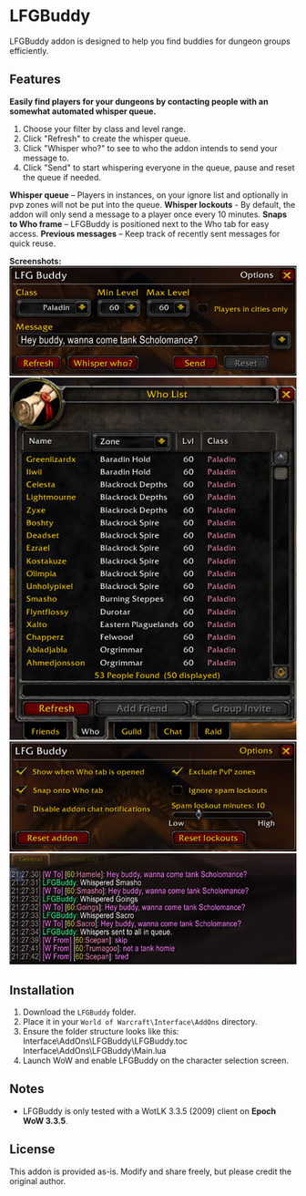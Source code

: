 # LFGBuddy

LFGBuddy addon is designed to help you find buddies for dungeon groups efficiently.

## Features

**Easily find players for your dungeons by contacting people with an somewhat automated whisper queue.**
1. Choose your filter by class and level range.
2. Click "Refresh" to create the whisper queue.
3. Click "Whisper who?" to see to who the addon intends to send your message to.
4. Click "Send" to start whispering everyone in the queue, pause and reset the queue if needed.

**Whisper queue** 
– Players in instances, on your ignore list and optionally in pvp zones will not be put into the queue.
**Whisper lockouts** - By default, the addon will only send a message to a player once every 10 minutes.
**Snaps to Who frame** – LFGBuddy is positioned next to the Who tab for easy access.
**Previous messages** – Keep track of recently sent messages for quick reuse.

**Screenshots:**  
![Main](images/lfgbuddy-mainwindow.png)
![Options](images/lfgbuddy-who.png)
![Whispers](images/lfgbuddy2.png)
![Whispers](images/lfgbuddy3.png)

## Installation

1. Download the `LFGBuddy` folder.
2. Place it in your `World of Warcraft\Interface\AddOns` directory.
3. Ensure the folder structure looks like this:
Interface\AddOns\LFGBuddy\LFGBuddy.toc
Interface\AddOns\LFGBuddy\Main.lua
4. Launch WoW and enable LFGBuddy on the character selection screen.

## Notes

- LFGBuddy is only tested with a WotLK 3.3.5 (2009) client on **Epoch WoW 3.3.5**.  

## License

This addon is provided as-is. Modify and share freely, but please credit the original author.


